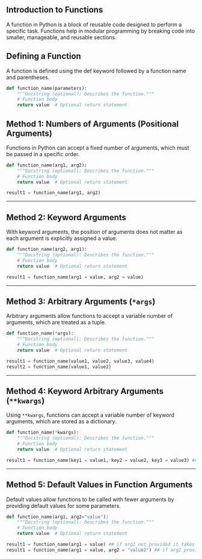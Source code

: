 ## Introduction to Functions

A function in Python is a block of reusable code designed to perform a specific task. Functions help in modular programming by breaking code into smaller, manageable, and reusable sections.

## Defining a Function

A function is defined using the def keyword followed by a function name and parentheses.

```python
def function_name(parameters):
    """Docstring (optional): Describes the function."""
    # Function body
    return value  # Optional return statement
```

## Method 1: Numbers of Arguments (Positional Arguments)

Functions in Python can accept a fixed number of arguments, which must be passed in a specific order.

```python
def function_name(arg1, arg2):
    """Docstring (optional): Describes the function."""
    # Function body
    return value  # Optional return statement

result1 = function_name(arg1, arg2)
```

---

## Method 2: Keyword Arguments

With keyword arguments, the position of arguments does not matter as each argument is explicitly assigned a value.

```python
def function_name(arg2, arg1):
    """Docstring (optional): Describes the function."""
    # Function body
    return value  # Optional return statement

result1 = function_name(arg1 = value, arg2 = value)
```

---

## Method 3: Arbitrary Arguments (`*args`)

Arbitrary arguments allow functions to accept a variable number of arguments, which are treated as a tuple.

```python
def function_name(*args):
    """Docstring (optional): Describes the function."""
    # Function body
    return value  # Optional return statement

result1 = function_name(value1, value2, value3, value4)
result2 = function_name(value1, value2)
```
---

## Method 4: Keyword Arbitrary Arguments (`**kwargs`)

Using `**kwargs`, functions can accept a variable number of keyword arguments, which are stored as a dictionary.

```python
def function_name(*kwargs):
    """Docstring (optional): Describes the function."""
    # Function body
    return value  # Optional return statement

result1 = function_name(key1 = value1, key2 = value2, key3 = value3) ## can include keys as needed
```

---

## Method 5: Default Values in Function Arguments

Default values allow functions to be called with fewer arguments by providing default values for some parameters.

```python
def function_name(arg1, arg2="value"):
    """Docstring (optional): Describes the function."""
    # Function body
    return value  # Optional return statement

result1 = function_name(arg1 = value) ## if arg2 not provided it takes default value
result1 = function_name(arg1 = value, arg2 = "value2") ## if arg2 provided it takes provided value
```

